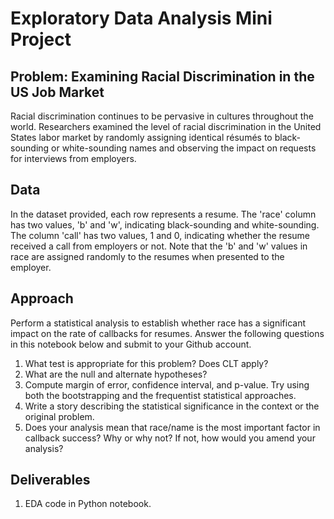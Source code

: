 # Exploratory Data Analysis Mini Project


## Problem: Examining Racial Discrimination in the US Job Market
Racial discrimination continues to be pervasive in cultures throughout the world. Researchers examined the level of racial discrimination in the United States labor market by randomly assigning identical résumés to black-sounding or white-sounding names and observing the impact on requests for interviews from employers.


## Data
In the dataset provided, each row represents a resume. The 'race' column has two values, 'b' and 'w', indicating black-sounding and white-sounding. The column 'call' has two values, 1 and 0, indicating whether the resume received a call from employers or not.
Note that the 'b' and 'w' values in race are assigned randomly to the resumes when presented to the employer.


## Approach
Perform a statistical analysis to establish whether race has a significant impact on the rate of callbacks for resumes.
Answer the following questions in this notebook below and submit to your Github account.

1. What test is appropriate for this problem? Does CLT apply?
2. What are the null and alternate hypotheses?
3. Compute margin of error, confidence interval, and p-value. Try using both the bootstrapping and the frequentist statistical approaches.
4. Write a story describing the statistical significance in the context or the original problem.
5. Does your analysis mean that race/name is the most important factor in callback success? Why or why not? If not, how would you amend your analysis?


## Deliverables
1. EDA code in Python notebook.
